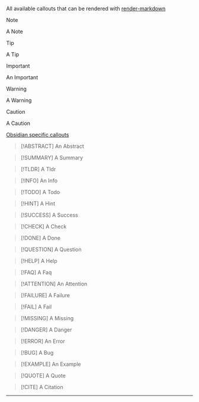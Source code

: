 All available callouts that can be rendered with [render-markdown](https://github.com/MeanderingProgrammer/render-markdown.nvim/blob/main/lua/render-markdown/config/callout.lua)

> [!NOTE]
> A Note

> [!TIP]
> A Tip

> [!IMPORTANT]
> An Important

> [!WARNING]
> A Warning

> [!CAUTION]
> A Caution

[Obsidian specific callouts](https://help.obsidian.md/Editing+and+formatting/Callouts)

> [!ABSTRACT]
> An Abstract

> [!SUMMARY]
> A Summary

> [!TLDR]
> A Tldr

> [!INFO]
> An Info

> [!TODO]
> A Todo

> [!HINT]
> A Hint

> [!SUCCESS]
> A Success

> [!CHECK]
> A Check

> [!DONE]
> A Done

> [!QUESTION]
> A Question

> [!HELP]
> A Help

> [!FAQ]
> A Faq

> [!ATTENTION]
> An Attention

> [!FAILURE]
> A Failure

> [!FAIL]
> A Fail

> [!MISSING]
> A Missing

> [!DANGER]
> A Danger

> [!ERROR]
> An Error

> [!BUG]
> A Bug

> [!EXAMPLE]
> An Example

> [!QUOTE]
> A Quote

> [!CITE]
> A Citation

---
